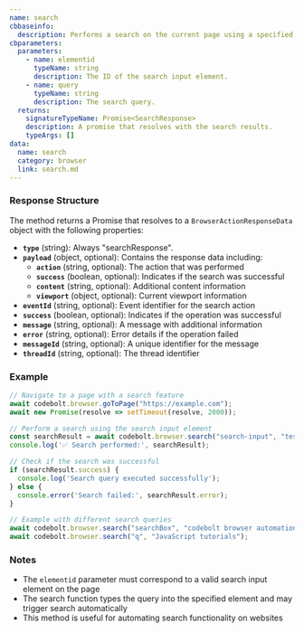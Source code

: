 ```yaml
---
name: search
cbbaseinfo:
  description: Performs a search on the current page using a specified query.
cbparameters:
  parameters:
    - name: elementid
      typeName: string
      description: The ID of the search input element.
    - name: query
      typeName: string
      description: The search query.
  returns:
    signatureTypeName: Promise<SearchResponse>
    description: A promise that resolves with the search results.
    typeArgs: []
data:
  name: search
  category: browser
  link: search.md
---
```

<CBBaseInfo/> 
 <CBParameters/>

### Response Structure

The method returns a Promise that resolves to a `BrowserActionResponseData` object with the following properties:

- **`type`** (string): Always "searchResponse".
- **`payload`** (object, optional): Contains the response data including:
  - **`action`** (string, optional): The action that was performed
  - **`success`** (boolean, optional): Indicates if the search was successful
  - **`content`** (string, optional): Additional content information
  - **`viewport`** (object, optional): Current viewport information
- **`eventId`** (string, optional): Event identifier for the search action
- **`success`** (boolean, optional): Indicates if the operation was successful
- **`message`** (string, optional): A message with additional information
- **`error`** (string, optional): Error details if the operation failed
- **`messageId`** (string, optional): A unique identifier for the message
- **`threadId`** (string, optional): The thread identifier

### Example

```js
// Navigate to a page with a search feature
await codebolt.browser.goToPage("https://example.com");
await new Promise(resolve => setTimeout(resolve, 2000));

// Perform a search using the search input element
const searchResult = await codebolt.browser.search("search-input", "test query");
console.log('✅ Search performed:', searchResult);

// Check if the search was successful
if (searchResult.success) {
  console.log('Search query executed successfully');
} else {
  console.error('Search failed:', searchResult.error);
}

// Example with different search queries
await codebolt.browser.search("searchBox", "codebolt browser automation");
await codebolt.browser.search("q", "JavaScript tutorials");
```

### Notes

- The `elementid` parameter must correspond to a valid search input element on the page
- The search function types the query into the specified element and may trigger search automatically
- This method is useful for automating search functionality on websites
